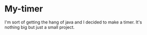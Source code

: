 # My-timer
I'm sort of getting the hang of java and I decided to make a timer. It's nothing big but just a small project.
